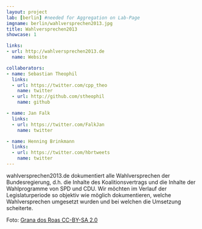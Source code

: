 ```yaml
---
layout: project
lab: [berlin] #needed for Aggregation on Lab-Page
imgname: berlin/wahlversprechen2013.jpg
title: Wahlversprechen2013
showcase: 1

links:
- url: http://wahlversprechen2013.de
  name: Website

collaborators:
- name: Sebastian Theophil
  links:
  - url: https://twitter.com/cpp_theo
    name: twitter
  - url: http://github.com/stheophil
    name: github

- name: Jan Falk
  links:
  - url: https://twitter.com/FalkJan
    name: twitter

- name: Henning Brinkmann
  links:
  - url: https://twitter.com/hbrtweets
    name: twitter
---
```


wahlversprechen2013.de dokumentiert alle Wahlversprechen der Bundesregierung, d.h. die Inhalte des Koalitionsvertrags und die Inhalte der Wahlprogramme von SPD und CDU. Wir möchten im Verlauf der Legislaturperiode so objektiv wie möglich dokumentieren, welche Wahlversprechen umgesetzt wurden und bei welchen die Umsetzung scheiterte.

<p> Foto: <a href="http://www.flickr.com/photos/catcrispi/6213846884/">Grana dos Roas CC-BY-SA 2.0</a></p>
